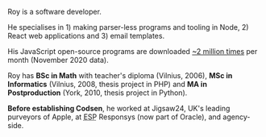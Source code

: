 Roy is a software developer.

He specialises in 1) making parser-less programs and tooling in Node, 2) React web applications and 3) email templates.

His JavaScript open-source programs are downloaded [~2&nbsp;million times](https://npm-stat.com/charts.html?author=royston) per month (November 2020 data).

Roy has **BSc in Math** with teacher's diploma (Vilnius, 2006), **MSc in Informatics** (Vilnius, 2008, thesis project in PHP) and **MA in Postproduction** (York, 2010, thesis project in&nbsp;Python).

**Before establishing Codsen**, he worked at Jigsaw24, UK's leading purveyors of Apple, at <abbr title="Email Service Provider">ESP</abbr> Responsys (now part of Oracle), and agency-side.
